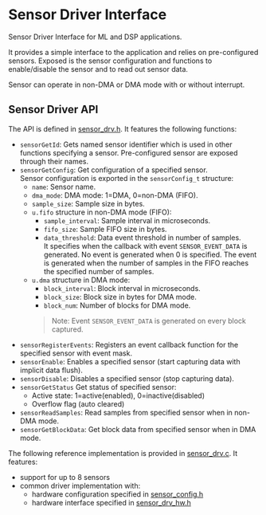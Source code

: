 # Sensor Driver Interface

Sensor Driver Interface for ML and DSP applications.  

It provides a simple interface to the application and relies on pre-configured sensors. 
Exposed is the sensor configuration and functions to enable/disable the sensor and to read out sensor data.  

Sensor can operate in non-DMA or DMA mode with or without interrupt.

## Sensor Driver API

The API is defined in [sensor_drv.h](include/sensor_drv.h). It features the following functions:
- `sensorGetId`: Gets named sensor identifier which is used in other functions specifying a sensor. 
  Pre-configured sensor are exposed through their names.
- `sensorGetConfig`: Get configuration of a specified sensor.  
  Sensor configuration is exported in the `sensorConfig_t` structure:
  - `name`: Sensor name.
  - `dma_mode`: DMA mode: 1=DMA, 0=non-DMA (FIFO).
  - `sample_size`: Sample size in bytes.
  - `u.fifo` structure in non-DMA mode (FIFO):
    - `sample_interval`: Sample interval in microseconds.
    - `fifo_size`: Sample FIFO size in bytes.
    - `data_threshold`: Data event threshold in number of samples.  
      It specifies when the callback with event `SENSOR_EVENT_DATA` is generated. 
      No event is generated when 0 is specified. 
      The event is generated when the number of samples in the FIFO 
      reaches the specified number of samples. 
  - `u.dma` structure in DMA mode:
    - `block_interval`: Block interval in microseconds.
    - `block_size`: Block size in bytes for DMA mode.
    - `block_num`: Number of blocks for DMA mode.
    >Note: Event `SENSOR_EVENT_DATA` is generated on every block captured.
- `sensorRegisterEvents`: Registers an event callback function for the specified sensor with event mask.
- `sensorEnable`: Enables a specified sensor (start capturing data with implicit data flush).
- `sensorDisable`: Disables a specified sensor (stop capturing data).
- `sensorGetStatus` Get status of specified sensor:
  - Active state: 1=active(enabled), 0=inactive(disabled)
  - Overflow flag (auto cleared)
- `sensorReadSamples`: Read samples from specified sensor when in non-DMA mode.
- `sensorGetBlockData`: Get block data from specified sensor when in DMA mode.

The following reference implementation is provided in [sensor_drv.c](source/sensor_drv.c). 
It features:
- support for up to 8 sensors
- common driver implementation with:
  - hardware configuration specified in [sensor_config.h](template/sensor_config.h)
  - hardware interface specified in [sensor_drv_hw.h](include/sensor_drv_hw.h)
